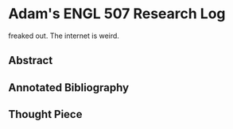 # Adam's ENGL 507 Research Log
freaked out. The internet is weird. 

## Abstract

## Annotated Bibliography

## Thought Piece